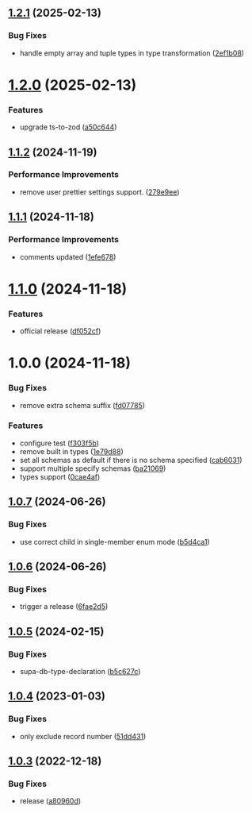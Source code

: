 ## [1.2.1](https://github.com/dohooo/supazod/compare/v1.2.0...v1.2.1) (2025-02-13)


### Bug Fixes

* handle empty array and tuple types in type transformation ([2ef1b08](https://github.com/dohooo/supazod/commit/2ef1b08677881da5a22b7d75e69145580c7e7214))

# [1.2.0](https://github.com/dohooo/supazod/compare/v1.1.2...v1.2.0) (2025-02-13)


### Features

* upgrade ts-to-zod ([a50c644](https://github.com/dohooo/supazod/commit/a50c644f80c8d7a03773ddaa0bb8480a477f40ab))

## [1.1.2](https://github.com/dohooo/supazod/compare/v1.1.1...v1.1.2) (2024-11-19)


### Performance Improvements

* remove user prettier settings support. ([279e9ee](https://github.com/dohooo/supazod/commit/279e9ee3f6d463ad697a07e94dfd0fa38b24e1a3))

## [1.1.1](https://github.com/dohooo/supazod/compare/v1.1.0...v1.1.1) (2024-11-18)


### Performance Improvements

* comments updated ([1efe678](https://github.com/dohooo/supazod/commit/1efe678878f582101e181fc0bbf9f42ae07447b6))

# [1.1.0](https://github.com/dohooo/supazod/compare/v1.0.1...v1.1.0) (2024-11-18)


### Features

* official release ([df052cf](https://github.com/dohooo/supazod/commit/df052cf10c508a6751b3b8791abe3d5e8ed7da9e))

# 1.0.0 (2024-11-18)


### Bug Fixes

* remove extra schema suffix ([fd07785](https://github.com/dohooo/supazod/commit/fd077851f479f82b1157318f45cdfbcbe562e052))


### Features

* configure test ([f303f5b](https://github.com/dohooo/supazod/commit/f303f5b0a24e6bb9ad98a14f340f6cfa4fd005f0))
* remove built in types ([1e79d88](https://github.com/dohooo/supazod/commit/1e79d886f0e00f58ba08cf8ec72863910ad59b57))
* set all schemas as default if there is no schema specified ([cab6031](https://github.com/dohooo/supazod/commit/cab6031bc9de894db06dea8696628a88c8453b25))
* support multiple specify schemas ([ba21069](https://github.com/dohooo/supazod/commit/ba2106991e3f33103a10aaac7fe83404ed713ffe))
* types support ([0cae4af](https://github.com/dohooo/supazod/commit/0cae4afeefdf1cf578d55c4566f9be89ed6536a9))

## [1.0.7](https://github.com/psteinroe/supabase-to-zod/compare/v1.0.6...v1.0.7) (2024-06-26)


### Bug Fixes

* use correct child in single-member enum mode ([b5d4ca1](https://github.com/psteinroe/supabase-to-zod/commit/b5d4ca1e29b0c84137cdec7df3e152512f609915))

## [1.0.6](https://github.com/psteinroe/supabase-to-zod/compare/v1.0.5...v1.0.6) (2024-06-26)


### Bug Fixes

* trigger a release ([6fae2d5](https://github.com/psteinroe/supabase-to-zod/commit/6fae2d5b35d66589248993c73d89a0affc80310f))

## [1.0.5](https://github.com/psteinroe/supabase-to-zod/compare/v1.0.4...v1.0.5) (2024-02-15)


### Bug Fixes

* supa-db-type-declaration ([b5c627c](https://github.com/psteinroe/supabase-to-zod/commit/b5c627c507048255ae04a5b82d582103c7f17d26))

## [1.0.4](https://github.com/psteinroe/supabase-to-zod/compare/v1.0.3...v1.0.4) (2023-01-03)


### Bug Fixes

* only exclude record number ([51dd431](https://github.com/psteinroe/supabase-to-zod/commit/51dd4315ba3eb50d5b8d69bba7b15bb5f037e800))

## [1.0.3](https://github.com/psteinroe/supabase-to-zod/compare/v1.0.2...v1.0.3) (2022-12-18)


### Bug Fixes

* release ([a80960d](https://github.com/psteinroe/supabase-to-zod/commit/a80960dc9d96201252cb6e8cc5a4c35d6dbee4f3))
